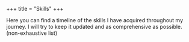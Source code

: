 +++
title = "Skills"
+++

Here you can find a timeline of the skills I have acquired throughout my journey. I will try to keep it updated and as comprehensive as possible. (non-exhaustive list)